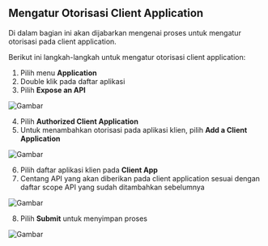 ## **Mengatur Otorisasi Client Application**

Di dalam bagian ini akan dijabarkan mengenai proses untuk mengatur otorisasi pada client application.

Berikut ini langkah-langkah untuk mengatur otorisasi client application:

1. Pilih menu **Application**
2. Double klik pada daftar aplikasi
3. Pilih **Expose an API**

![Gambar](_screenshot/.png/?sanitize=true)

4. Pilih **Authorized Client Application**
5. Untuk menambahkan otorisasi pada aplikasi klien, pilih **Add a Client Application**

![Gambar](_screenshot/.png/?sanitize=true)

6. Pilih daftar aplikasi klien pada **Client App**
7. Centang API yang akan diberikan pada client application sesuai dengan daftar scope API yang sudah ditambahkan sebelumnya

![Gambar](_screenshot/.png/?sanitize=true)

8. Pilih **Submit** untuk menyimpan proses

![Gambar](_screenshot/.png/?sanitize=true)